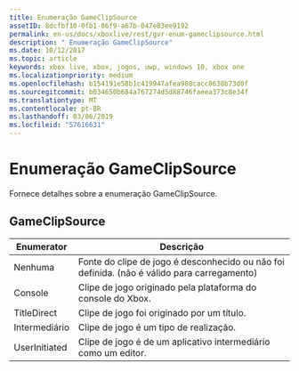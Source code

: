 ```yaml
---
title: Enumeração GameClipSource
assetID: 8dcfbf10-0fb1-86f9-a67b-047e83ee9192
permalink: en-us/docs/xboxlive/rest/gvr-enum-gameclipsource.html
description: " Enumeração GameClipSource"
ms.date: 10/12/2017
ms.topic: article
keywords: xbox live, xbox, jogos, uwp, windows 10, xbox one
ms.localizationpriority: medium
ms.openlocfilehash: b154191e58b1c419947afea988cacc8638b73d0f
ms.sourcegitcommit: b034650b684a767274d5d88746faeea373c8e34f
ms.translationtype: MT
ms.contentlocale: pt-BR
ms.lasthandoff: 03/06/2019
ms.locfileid: "57616631"
---
```

# <a name="gameclipsource-enumeration"></a>Enumeração GameClipSource
Fornece detalhes sobre a enumeração GameClipSource. 
<a id="ID4ET"></a>

 
## <a name="gameclipsource"></a>GameClipSource
 
| <b>Enumerator</b>| <b>Descrição</b>| 
| --- | --- | 
| Nenhuma| Fonte do clipe de jogo é desconhecido ou não foi definida. (não é válido para carregamento)| 
| Console| Clipe de jogo originado pela plataforma do console do Xbox.| 
| TitleDirect| Clipe de jogo foi originado por um título.| 
| Intermediário | Clipe de jogo é um tipo de realização.| 
| UserInitiated | Clipe de jogo é de um aplicativo intermediário como um editor.| 
  
